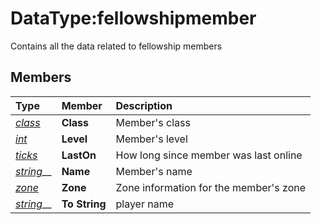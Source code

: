 # DataType:fellowshipmember

Contains all the data related to fellowship members

## Members

| **Type** | **Member** | **Description** |
| :--- | :--- | :--- |
| [_class_](datatype-class.md) | **Class** | Member's class |
| [_int_](datatype-int.md) | **Level** | Member's level |
| [_ticks_](datatype-ticks.md) | **LastOn** | How long since member was last online |
| [_string_](datatype-string.md)\_\_ | **Name** | Member's name |
| [_zone_](datatype-zone.md) | **Zone** | Zone information for the member's zone |
| [_string_](datatype-string.md)\_\_ | **To String** | player name |


